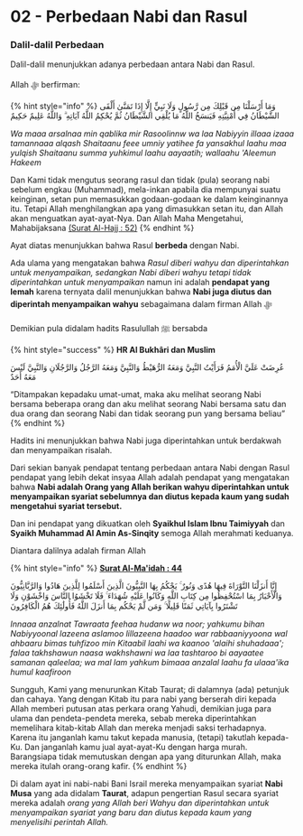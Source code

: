 # 02 - Perbedaan Nabi dan Rasul

### Dalil-dalil Perbedaan

Dalil-dalil menunjukkan adanya perbedaan antara Nabi dan Rasul.&#x20;

Allah ﷻ berfirman:

{% hint style="info" %}
وَمَا أَرْسَلْنَا مِن قَبْلِكَ مِن رَّسُولٍ وَلَا نَبِيٍّ إِلَّا إِذَا تَمَنَّىٰ أَلْقَى الشَّيْطَانُ فِي أُمْنِيَّتِهِ فَيَنسَخُ اللَّهُ مَا يُلْقِي الشَّيْطَانُ ثُمَّ يُحْكِمُ اللَّهُ آيَاتِهِ ۗ وَاللَّهُ عَلِيمٌ حَكِيمٌ

_Wa maaa arsalnaa min qablika mir Rasoolinnw wa laa Nabiyyin illaaa izaaa tamannaaa alqash Shaitaanu feee umniy yatihee fa yansakhul laahu maa yulqish Shaitaanu summa yuhkimul laahu aayaatih; wallaahu 'Aleemun Hakeem_

Dan Kami tidak mengutus seorang rasul dan tidak (pula) seorang nabi sebelum engkau (Muhammad), mela-inkan apabila dia mempunyai suatu keinginan, setan pun memasukkan godaan-godaan ke dalam keinginannya itu. Tetapi Allah menghilangkan apa yang dimasukkan setan itu, dan Allah akan menguatkan ayat-ayat-Nya. Dan Allah Maha Mengetahui, Mahabijaksana [(Surat Al-Hajj : 52)](https://appngaji.com/al-hajj/ayat-52/)
{% endhint %}

Ayat diatas menunjukkan bahwa Rasul **berbeda** dengan Nabi.

Ada ulama yang mengatakan bahwa _Rasul diberi wahyu dan diperintahkan untuk menyampaikan, sedangkan Nabi diberi wahyu tetapi tidak diperintahkan untuk menyampaikan_ namun ini adalah **pendapat yang lemah** karena ternyata dalil menunjukkan bahwa **Nabi juga diutus dan diperintah menyampaikan wahyu** sebagaimana dalam firman Allah ﷻ&#x20;

Demikian pula didalam hadits Rasulullah ﷺ bersabda

{% hint style="success" %}
**HR Al Bukhâri dan Muslim**

عُرِضَتْ عَلَيَّ الْأُمَمُ فَرَأَيْتُ النَّبِيَّ وَمَعَهُ الرُّهَيْطُ وَالنَّبِيَّ وَمَعَهُ الرَّجُلُ وَالرَّجُلَانِ وَالنَّبِيَّ لَيْسَ مَعَهُ أَحَدٌ

“Ditampakan kepadaku umat-umat, maka aku melihat seorang Nabi bersama beberapa orang dan aku melihat seorang Nabi bersama satu dan dua orang dan seorang Nabi dan tidak seorang pun yang bersama beliau”
{% endhint %}

Hadits ini menunjukkan bahwa Nabi juga diperintahkan untuk berdakwah dan menyampaikan risalah.

Dari sekian banyak pendapat tentang perbedaan antara Nabi dengan Rasul pendapat yang lebih dekat insyaa Allah adalah pendapat yang mengatakan bahwa **Nabi adalah Orang yang Allah berikan wahyu diperintahkan untuk menyampaikan syariat sebelumnya dan diutus kepada kaum yang sudah mengetahui syariat tersebut.**

Dan ini pendapat yang dikuatkan oleh **Syaikhul Islam Ibnu Taimiyyah** dan **Syaikh Muhammad Al Amin As-Sinqity** semoga Allah merahmati keduanya.

Diantara dalilnya adalah firman Allah

{% hint style="info" %}
****[**Surat Al-Ma'idah : 44**](https://appngaji.com/al-maidah/ayat-44/)****

إِنَّا أَنزَلْنَا التَّوْرَاةَ فِيهَا هُدًى وَنُورٌ ۚ يَحْكُمُ بِهَا النَّبِيُّونَ الَّذِينَ أَسْلَمُوا لِلَّذِينَ هَادُوا وَالرَّبَّانِيُّونَ وَالْأَحْبَارُ بِمَا اسْتُحْفِظُوا مِن كِتَابِ اللَّهِ وَكَانُوا عَلَيْهِ شُهَدَاءَ ۚ فَلَا تَخْشَوُا النَّاسَ وَاخْشَوْنِ وَلَا تَشْتَرُوا بِآيَاتِي ثَمَنًا قَلِيلًا ۚ وَمَن لَّمْ يَحْكُم بِمَا أَنزَلَ اللَّهُ فَأُولَٰئِكَ هُمُ الْكَافِرُونَ

_Innaaa anzalnat Tawraata feehaa hudanw wa noor; yahkumu bihan Nabiyyoonal lazeena aslamoo lillazeena haadoo war rabbaaniyyoona wal ahbaaru bimas tuhfizoo min Kitaabil laahi wa kaanoo 'alaihi shuhadaaa'; falaa takhshawun naasa wakhshawni wa laa tashtaroo bi aayaatee samanan qaleelaa; wa mal lam yahkum bimaaa anzalal laahu fa ulaaa'ika humul kaafiroon_

Sungguh, Kami yang menurunkan Kitab Taurat; di dalamnya (ada) petunjuk dan cahaya. Yang dengan Kitab itu para nabi yang berserah diri kepada Allah memberi putusan atas perkara orang Yahudi, demikian juga para ulama dan pendeta-pendeta mereka, sebab mereka diperintahkan memelihara kitab-kitab Allah dan mereka menjadi saksi terhadapnya. Karena itu janganlah kamu takut kepada manusia, (tetapi) takutlah kepada-Ku. Dan janganlah kamu jual ayat-ayat-Ku dengan harga murah. Barangsiapa tidak memutuskan dengan apa yang diturunkan Allah, maka mereka itulah orang-orang kafir.
{% endhint %}

Di dalam ayat ini nabi-nabi Bani Israil mereka menyampaikan syariat **Nabi Musa** yang ada didalam **Taurat**, adapun pengertian Rasul secara syariat mereka adalah _orang yang Allah beri Wahyu dan diperintahkan untuk menyampaikan syariat yang baru dan diutus kepada kaum yang menyelisihi perintah Allah._
